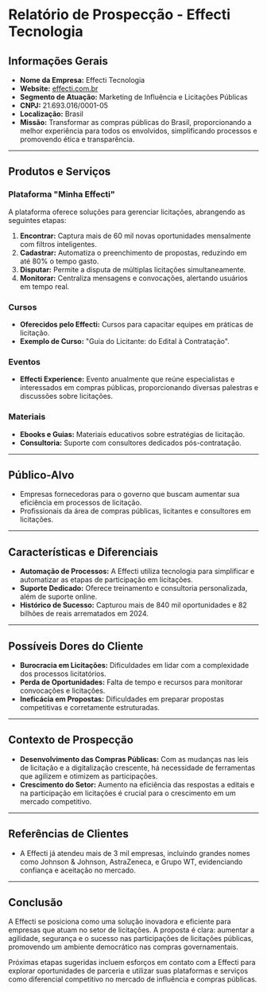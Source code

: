 # Relatório de Prospecção - Effecti Tecnologia

## Informações Gerais
- **Nome da Empresa:** Effecti Tecnologia
- **Website:** [effecti.com.br](http://www.effecti.com.br)
- **Segmento de Atuação:** Marketing de Influência e Licitações Públicas
- **CNPJ:** 21.693.016/0001-05
- **Localização:** Brasil
- **Missão:** Transformar as compras públicas do Brasil, proporcionando a melhor experiência para todos os envolvidos, simplificando processos e promovendo ética e transparência.

---

## Produtos e Serviços
### Plataforma "Minha Effecti"
A plataforma oferece soluções para gerenciar licitações, abrangendo as seguintes etapas:
1. **Encontrar:** Captura mais de 60 mil novas oportunidades mensalmente com filtros inteligentes.
2. **Cadastrar:** Automatiza o preenchimento de propostas, reduzindo em até 80% o tempo gasto.
3. **Disputar:** Permite a disputa de múltiplas licitações simultaneamente.
4. **Monitorar:** Centraliza mensagens e convocações, alertando usuários em tempo real.

### Cursos
- **Oferecidos pelo Effecti:** Cursos para capacitar equipes em práticas de licitação.
- **Exemplo de Curso:** "Guia do Licitante: do Edital à Contratação".

### Eventos
- **Effecti Experience:** Evento anualmente que reúne especialistas e interessados em compras públicas, proporcionando diversas palestras e discussões sobre licitações.

### Materiais
- **Ebooks e Guias:** Materiais educativos sobre estratégias de licitação.
- **Consultoria:** Suporte com consultores dedicados pós-contratação.

---

## Público-Alvo
- Empresas fornecedoras para o governo que buscam aumentar sua eficiência em processos de licitação.
- Profissionais da área de compras públicas, licitantes e consultores em licitações.

---

## Características e Diferenciais
- **Automação de Processos:** A Effecti utiliza tecnologia para simplificar e automatizar as etapas de participação em licitações.
- **Suporte Dedicado:** Oferece treinamento e consultoria personalizada, além de suporte online.
- **Histórico de Sucesso:** Capturou mais de 840 mil oportunidades e 82 bilhões de reais arrematados em 2024.

---

## Possíveis Dores do Cliente
- **Burocracia em Licitações:** Dificuldades em lidar com a complexidade dos processos licitatórios.
- **Perda de Oportunidades:** Falta de tempo e recursos para monitorar convocações e licitações.
- **Ineficácia em Propostas:** Dificuldades em preparar propostas competitivas e corretamente estruturadas.

---

## Contexto de Prospecção
- **Desenvolvimento das Compras Públicas:** Com as mudanças nas leis de licitação e a digitalização crescente, há necessidade de ferramentas que agilizem e otimizem as participações.
- **Crescimento do Setor:** Aumento na eficiência das respostas a editais e na participação em licitações é crucial para o crescimento em um mercado competitivo.

---

## Referências de Clientes
- A Effecti já atendeu mais de 3 mil empresas, incluindo grandes nomes como Johnson & Johnson, AstraZeneca, e Grupo WT, evidenciando confiança e aceitação no mercado.

---

## Conclusão
A Effecti se posiciona como uma solução inovadora e eficiente para empresas que atuam no setor de licitações. A proposta é clara: aumentar a agilidade, segurança e o sucesso nas participações de licitações públicas, promovendo um ambiente democrático nas compras governamentais.

Próximas etapas sugeridas incluem esforços em contato com a Effecti para explorar oportunidades de parceria e utilizar suas plataformas e serviços como diferencial competitivo no mercado de influência e compras públicas.